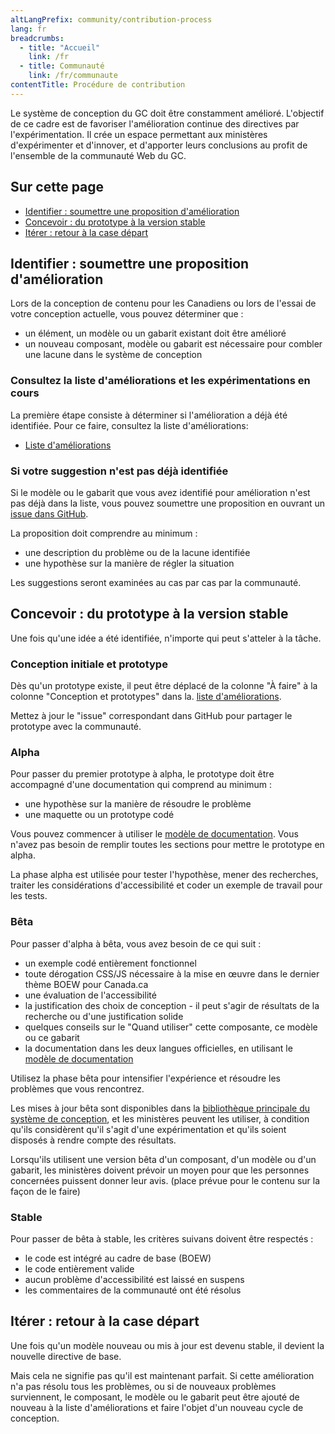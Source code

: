 ```yaml
---
altLangPrefix: community/contribution-process
lang: fr
breadcrumbs:
  - title: "Accueil"
    link: /fr
  - title: Communauté
    link: /fr/communaute
contentTitle: Procédure de contribution
---
```



<p>Le système de conception du GC doit être constamment amélioré. L'objectif de ce cadre est de favoriser l'amélioration continue des directives par l'expérimentation. Il crée un espace permettant aux ministères d'expérimenter et d'innover, et d'apporter leurs conclusions au profit de l'ensemble de la communauté Web du GC.</p>

<h2 class="h3">Sur cette page</h2>
<ul>
 <li><a href="#identifier">Identifier : soumettre une proposition d'amélioration</a></li>
 <li><a href="#concevoir">Concevoir : du prototype à la version stable</a></li>
 <li><a href="#iterer">Itérer : retour à la case départ</a></li>
</ul>


<h2 id="identifier">Identifier : soumettre une proposition d'amélioration</h2>

<p>Lors de la conception de contenu pour les Canadiens ou lors de l'essai de votre conception actuelle, vous pouvez déterminer que :</p>
<ul>
 <li>un élément, un modèle ou un gabarit existant doit être amélioré</li>
 <li>un nouveau composant, modèle ou gabarit est nécessaire pour combler une lacune dans le système de conception</li>
</ul>

<h3>Consultez la liste d'améliorations et les expérimentations en cours</h3>
<p>La première étape consiste à déterminer si l'amélioration a déjà été identifiée. Pour ce faire, consultez la liste d'améliorations:</p>
<ul>
 <li><a href="https://github.com/canada-ca/design-system-systeme-conception/projects/1">Liste d'améliorations</a></li>
</ul>

<h3>Si votre suggestion n'est pas déjà identifiée</h3>

<p>Si le modèle ou le gabarit que vous avez identifié pour amélioration n'est pas déjà dans la liste, vous pouvez soumettre une proposition en ouvrant un <a href="https://github.com/canada-ca/design-system-systeme-conception/issues">issue dans GitHub</a>.</p>


<p>La proposition doit comprendre au minimum :</p>
<ul>
 <li>une description du problème ou de la lacune identifiée</li>
 <li>une hypothèse sur la manière de régler la situation</li>

</ul>

<p>Les suggestions seront examinées au cas par cas par la communauté.</p>


<h2 id="concevoir">Concevoir : du prototype à la version stable</h2>

<p>Une fois qu'une idée a été identifiée, n'importe qui peut s'atteler à la tâche.</p>

<h3>Conception initiale et prototype</h3>
<p>Dès qu'un prototype existe, il peut être déplacé de la colonne "À faire" à la colonne "Conception et prototypes" dans la. <a href="https://github.com/canada-ca/design-system-systeme-conception/projects/1">liste d'améliorations</a>.</p>

<p>Mettez à jour le "issue" correspondant dans GitHub pour partager le prototype avec la communauté.</p>

<h3>Alpha</h3>

<p>Pour passer du premier prototype à alpha, le prototype doit être accompagné d'une documentation qui comprend au minimum :</p>
<ul>
 <li>une hypothèse sur la manière de résoudre le problème</li>
 <li>une maquette ou un prototype codé</li>
</ul>

<p>Vous pouvez commencer à utiliser le <a href="">modèle de documentation</a>. Vous n'avez pas besoin de remplir toutes les sections pour mettre le prototype en alpha.</p>

<p>La phase alpha est utilisée pour tester l'hypothèse, mener des recherches, traiter les considérations d'accessibilité et coder un exemple de travail pour les tests.</p>

<h3>Bêta</h3>
<p>Pour passer d'alpha à bêta, vous avez besoin de ce qui suit :</p>

<ul>
 <li>un exemple codé entièrement fonctionnel</li>
 <li>toute dérogation CSS/JS nécessaire à la mise en œuvre dans le dernier thème BOEW pour Canada.ca</li>
 <li>une évaluation de l'accessibilité</li>
 <li>la justification des choix de conception - il peut s'agir de résultats de la recherche ou d'une justification solide</li>
 <li>quelques conseils sur le "Quand utiliser" cette composante, ce modèle ou ce gabarit</li>
 <li>la documentation dans les deux langues officielles, en utilisant le <a href="">modèle de documentation</a></li>
</ul>

<p>Utilisez la phase bêta pour intensifier l'expérience et résoudre les problèmes que vous rencontrez.</p>

<p>Les mises à jour bêta sont disponibles dans la <a href="../bibliotheque">bibliothèque principale du système de conception</a>, et les ministères peuvent les utiliser, à condition qu'ils considèrent qu'il s'agit d'une expérimentation et qu'ils soient disposés à rendre compte des résultats.</p>

<p>Lorsqu'ils utilisent une version bêta d'un composant, d'un modèle ou d'un gabarit, les ministères doivent prévoir un moyen pour que les personnes concernées puissent donner leur avis. (place prévue pour le contenu sur la façon de le faire)</p>

<h3>Stable</h3>
<p>Pour passer de bêta à stable, les critères suivans doivent être respectés :</p>

<ul>
 <li>le code est intégré au cadre de base (BOEW)</li>
 <li>le code entièrement valide</li>
 <li>aucun problème d'accessibilité est laissé en suspens</li>
 <li>les commentaires de la communauté ont été résolus</li>
</ul>


<h2 id="iterer">Itérer : retour à la case départ</h2>

<p>Une fois qu'un modèle nouveau ou mis à jour est devenu stable, il devient la nouvelle directive de base.</p>

<p>Mais cela ne signifie pas qu'il est maintenant parfait. Si cette amélioration n'a pas résolu tous les problèmes, ou si de nouveaux problèmes surviennent, le composant, le modèle ou le gabarit peut être ajouté de nouveau à la liste d'améliorations et faire l'objet d'un nouveau cycle de conception.</p>
